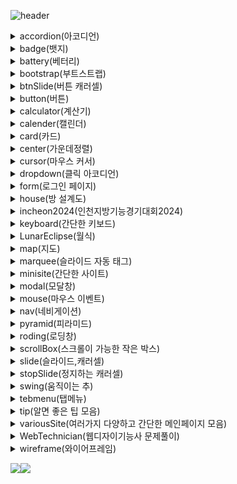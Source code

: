 ![header](https://capsule-render.vercel.app/api?type=rect&height=200&text=The%20precious%20things%20that%20I%20leave%20behind&fontSize=35&color=0:E3E3E3,100:5D6874&fontColor=000)

<details>
<summary>
  accordion(아코디언)
</summary>
  
    아코디언 메뉴 （ 세로 드롭다운 느낌 ）
</details>

<details>
<summary>
  badge(뱃지)
</summary>
  
    button을 활용헤서 만든 SNS 메시지 버튼 디자인
</details>

<details>
<summary>
  battery(베터리)
</summary>
  
    베터리 모양으로 애니메이션 활용
</details>

<details>
<summary>
  bootstrap(부트스트랩)
</summary>
  
    간단하게 사용한 부트스트랩
</details>

<details>
<summary>
  btnSlide(버튼 캐러셀)
</summary>
  
    버튼으로 움직이는 이미지 슬라이드
</details>

<details>
<summary>
  button(버튼)
</summary>
  
    button의 내부를 그라데이션, 이미지 등으로 꾸민 버튼
</details>

<details>
<summary>
  calculator(계산기)
</summary>
  
    계산기 디자인
</details>


<details>
<summary>
  calender(캘린더)
</summary>
  
    ul li로 간단하게 만든 달
</details>

<details>
<summary>
  card(카드)
</summary>
  
    위에 이미지, 아래에는 설명이 들어간 카드 모양의 박스
</details>

<details>
<summary>
  center(가운데정렬)
</summary>
  
    display: flex;
    position: absolute;
    display: grid;
    세가지 방법을 이용한 가운데정렬
</details>

<details>
<summary>
  cursor(마우스 커서)
</summary>
  
    마우스 커서 변경하기
</details>

<details>
<summary>
  dropdown(클릭 아코디언)
</summary>
  
    details, summary로 만든 아코디언
</details>

<details>
<summary>
  form(로그인 페이지)
</summary>
  
    탭메뉴와 다양한 input의 type을 섞어서 만든 로그인 페이지
</details>

<details>
<summary>
  house(방 설계도)
</summary>
  
    포지션을 사용해 만든 간단한 방 설계도
</details>

<details>
<summary>
  incheon2024(인천지방기능경기대회2024)
</summary>
  
    인천지방기능경기대회 2024년 문제 중 굿즈, 갤러리(실패) 코드
</details>

<details>
<summary>
  keyboard(간단한 키보드)
</summary>
  
    간단한 키보드 디자인
</details>

<details>
<summary>
  LunarEclipse(월식)
</summary>
  
    그저 월식
</details>

<details>
<summary>
  map(지도)
</summary>
  
    지도에서 자동으로 움직이는 버스(keyframe응용)
</details>

<details>
<summary>
  marquee(슬라이드 자동 태그)
</summary>
  
    슬라이드 자동으로 만들어주는 태그 / 비표준이므로 참고만.
</details>

<details>
<summary>
  minisite(간단한 사이트)
</summary>
  
    쉽게 만들기 좋은 사이트(예 : 로그인 페이지)
</details>

<details>
<summary>
  modal(모달창)
</summary>
  
    버튼을 클릭하면 나오는 광고창, 설명창
    focusModal : css 포커스 기능으로 최대한 간단하게 만든 모달창(실패)
</details>

<details>
<summary>
  mouse(마우스 이벤트)
</summary>
  
    css의 4가지 유용한 마우스 이벤트 정리
</details>

<details>
<summary>
  nav(네비게이션)
</summary>
  
    0. nav : nav, ul, li만 사용해서 만드는 간단한 네비게이션 메뉴
    1. DropDownMenu : 2가지 드롭다운 기능이 들어간 메뉴바
    1.5. subBox : 드롭다운이 되면 서브박스가 같이 내려오는 네비게이션
    2. inputNav : input이 들어간 네비게이션 디자인
    3. navigation : 보편적인 네비게이션 디자인
</details>

<details>
<summary>
    pyramid(피라미드)
</summary>
  
    회전하는 3D 피라미드
</details>

<details>
<summary>
    roding(로딩창)
</summary>
  
    여러가지 로딩창 디자인들
</details>

<details>
<summary>
  scrollBox(스크롤이 가능한 작은 박스)
</summary>
  
    스크롤 기능을 넣은 작은 박스
    +디자인 된 스크롤바
</details>

<details>
<summary>
   slide(슬라이드,캐러셀)
</summary>

    @keyframes사용
    0. slide : css만 사용해서 이미지슬라이드(캐러셀)기능 구현
    1. doubleSlide : 이미지 두개가 순차적으로 보이는 슬라이드
    2. infiniteSlide : 무한으로 반복되는 텍스트슬라이드
    3. tripleSlide : 이미지 세개가 순차적으로 보이는 슬라이드
</details>

<details>
<summary>
  stopSlide(정지하는 캐러셀)
</summary>
  
    정지버튼을 누르거나 화면에 호버하면 정지하는 슬라이드 (카카오 홈페이지 클론)
</details>

<details>
<summary>
  swing(움직이는 추)
</summary>
  
    움직이는 추(임시)
</details>

<details>
<summary>
  tebmenu(탭메뉴)
</summary>
  
    간단한 탭메뉴 코드
</details>

<details>
<summary>
  tip(알면 좋은 팁 모음)
</summary>
  
    1. Favicon : 파비콘 만드는 방법
    2. PyScript : 간단한 파이스크립트 사용 예시(파이썬에서 공부한거 이쁘게 출력 가능)
</details>

<details>
<summary>
  variousSite(여러가지 다양하고 간단한 메인페이지 모음)
</summary>
  
    1. SITE1 : 미리캔버스 사이트 디자인
    2. SITE2 : 깃허브 사이트 디자인
    3. SITE3 : 춘식이 사이트 디자인
</details>

<details>
<summary>
  WebTechnician(웹디자이기능사 문제풀이)
</summary>

  웹디자인기능사 실기 문제풀이 (제작중)
</details>

<details>
<summary>
  wireframe(와이어프레임)
</summary>
  
    웹디자인기능사 A~E-1 공개문제 와이어프레임    
</details>


<img src="https://img.shields.io/badge/HTML5-black?style=for-the-badge&logo=HTML5&logoColor=E34F26"><img src="https://img.shields.io/badge/CSS3-black?style=for-the-badge&logo=CSS3&logoColor=1572B6">